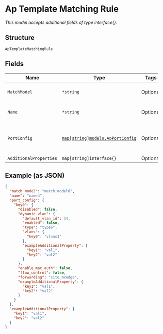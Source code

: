 
# Ap Template Matching Rule

*This model accepts additional fields of type interface{}.*

## Structure

`ApTemplateMatchingRule`

## Fields

| Name | Type | Tags | Description |
|  --- | --- | --- | --- |
| `MatchModel` | `*string` | Optional | **Constraints**: *Minimum Length*: `1` |
| `Name` | `*string` | Optional | **Constraints**: *Minimum Length*: `1` |
| `PortConfig` | [`map[string]models.ApPortConfig`](../../doc/models/ap-port-config.md) | Optional | Property key is the interface(s) name (e.g. "eth1,eth2") |
| `AdditionalProperties` | `map[string]interface{}` | Optional | - |

## Example (as JSON)

```json
{
  "match_model": "match_model6",
  "name": "name4",
  "port_config": {
    "key0": {
      "disabled": false,
      "dynamic_vlan": {
        "default_vlan_id": 34,
        "enabled": false,
        "type": "type6",
        "vlans": {
          "key0": "vlans1"
        },
        "exampleAdditionalProperty": {
          "key1": "val1",
          "key2": "val2"
        }
      },
      "enable_mac_auth": false,
      "flow_control": false,
      "forwarding": "site_mxedge",
      "exampleAdditionalProperty": {
        "key1": "val1",
        "key2": "val2"
      }
    }
  },
  "exampleAdditionalProperty": {
    "key1": "val1",
    "key2": "val2"
  }
}
```

